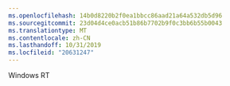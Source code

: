```yaml
---
ms.openlocfilehash: 14b0d8220b2f0ea1bbcc86aad21a64a532db5d96
ms.sourcegitcommit: 23d04d4ce0acb51b86b7702b9f0c3bb6b55b0043
ms.translationtype: MT
ms.contentlocale: zh-CN
ms.lasthandoff: 10/31/2019
ms.locfileid: "20631247"
---
```

<Token xmlns:xlink="http://www.w3.org/1999/xlink">Windows RT</Token>